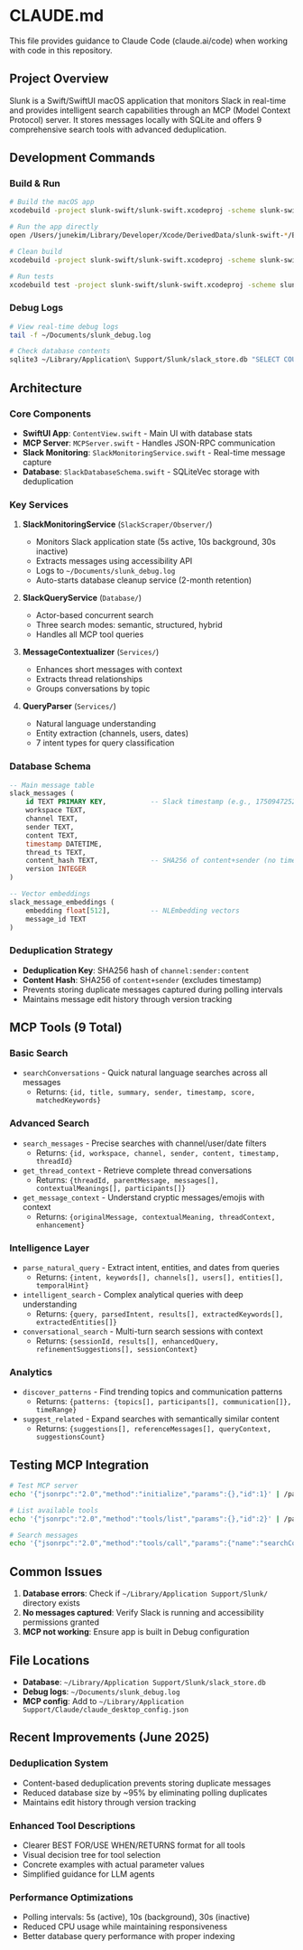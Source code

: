 # CLAUDE.md

This file provides guidance to Claude Code (claude.ai/code) when working with code in this repository.

## Project Overview

Slunk is a Swift/SwiftUI macOS application that monitors Slack in real-time and provides intelligent search capabilities through an MCP (Model Context Protocol) server. It stores messages locally with SQLite and offers 9 comprehensive search tools with advanced deduplication.

## Development Commands

### Build & Run

```bash
# Build the macOS app
xcodebuild -project slunk-swift/slunk-swift.xcodeproj -scheme slunk-swift build

# Run the app directly
open /Users/junekim/Library/Developer/Xcode/DerivedData/slunk-swift-*/Build/Products/Debug/slunk-swift.app

# Clean build
xcodebuild -project slunk-swift/slunk-swift.xcodeproj -scheme slunk-swift clean

# Run tests
xcodebuild test -project slunk-swift/slunk-swift.xcodeproj -scheme slunk-swift
```

### Debug Logs

```bash
# View real-time debug logs
tail -f ~/Documents/slunk_debug.log

# Check database contents
sqlite3 ~/Library/Application\ Support/Slunk/slack_store.db "SELECT COUNT(*) FROM slack_messages;"
```

## Architecture

### Core Components

- **SwiftUI App**: `ContentView.swift` - Main UI with database stats
- **MCP Server**: `MCPServer.swift` - Handles JSON-RPC communication
- **Slack Monitoring**: `SlackMonitoringService.swift` - Real-time message capture
- **Database**: `SlackDatabaseSchema.swift` - SQLiteVec storage with deduplication

### Key Services

1. **SlackMonitoringService** (`SlackScraper/Observer/`)
   - Monitors Slack application state (5s active, 10s background, 30s inactive)
   - Extracts messages using accessibility API
   - Logs to `~/Documents/slunk_debug.log`
   - Auto-starts database cleanup service (2-month retention)

2. **SlackQueryService** (`Database/`)
   - Actor-based concurrent search
   - Three search modes: semantic, structured, hybrid
   - Handles all MCP tool queries

3. **MessageContextualizer** (`Services/`)
   - Enhances short messages with context
   - Extracts thread relationships
   - Groups conversations by topic

4. **QueryParser** (`Services/`)
   - Natural language understanding
   - Entity extraction (channels, users, dates)
   - 7 intent types for query classification

### Database Schema

```sql
-- Main message table
slack_messages (
    id TEXT PRIMARY KEY,           -- Slack timestamp (e.g., 1750947252.454503)
    workspace TEXT,
    channel TEXT,
    sender TEXT,
    content TEXT,
    timestamp DATETIME,
    thread_ts TEXT,
    content_hash TEXT,             -- SHA256 of content+sender (no timestamp)
    version INTEGER
)

-- Vector embeddings
slack_message_embeddings (
    embedding float[512],          -- NLEmbedding vectors
    message_id TEXT
)
```

### Deduplication Strategy

- **Deduplication Key**: SHA256 hash of `channel:sender:content`
- **Content Hash**: SHA256 of `content+sender` (excludes timestamp)
- Prevents storing duplicate messages captured during polling intervals
- Maintains message edit history through version tracking

## MCP Tools (9 Total)

### Basic Search
- `searchConversations` - Quick natural language searches across all messages
  - Returns: `{id, title, summary, sender, timestamp, score, matchedKeywords}`

### Advanced Search
- `search_messages` - Precise searches with channel/user/date filters
  - Returns: `{id, workspace, channel, sender, content, timestamp, threadId}`
- `get_thread_context` - Retrieve complete thread conversations
  - Returns: `{threadId, parentMessage, messages[], contextualMeanings[], participants[]}`
- `get_message_context` - Understand cryptic messages/emojis with context
  - Returns: `{originalMessage, contextualMeaning, threadContext, enhancement}`

### Intelligence Layer
- `parse_natural_query` - Extract intent, entities, and dates from queries
  - Returns: `{intent, keywords[], channels[], users[], entities[], temporalHint}`
- `intelligent_search` - Complex analytical queries with deep understanding
  - Returns: `{query, parsedIntent, results[], extractedKeywords[], extractedEntities[]}`
- `conversational_search` - Multi-turn search sessions with context
  - Returns: `{sessionId, results[], enhancedQuery, refinementSuggestions[], sessionContext}`

### Analytics
- `discover_patterns` - Find trending topics and communication patterns
  - Returns: `{patterns: {topics[], participants[], communication[]}, timeRange}`
- `suggest_related` - Expand searches with semantically similar content
  - Returns: `{suggestions[], referenceMessages[], queryContext, suggestionsCount}`

## Testing MCP Integration

```bash
# Test MCP server
echo '{"jsonrpc":"2.0","method":"initialize","params":{},"id":1}' | /path/to/slunk-swift

# List available tools
echo '{"jsonrpc":"2.0","method":"tools/list","params":{},"id":2}' | /path/to/slunk-swift

# Search messages
echo '{"jsonrpc":"2.0","method":"tools/call","params":{"name":"searchConversations","arguments":{"query":"API discussion"}},"id":3}' | /path/to/slunk-swift
```

## Common Issues

1. **Database errors**: Check if `~/Library/Application Support/Slunk/` directory exists
2. **No messages captured**: Verify Slack is running and accessibility permissions granted
3. **MCP not working**: Ensure app is built in Debug configuration

## File Locations

- **Database**: `~/Library/Application Support/Slunk/slack_store.db`
- **Debug logs**: `~/Documents/slunk_debug.log`
- **MCP config**: Add to `~/Library/Application Support/Claude/claude_desktop_config.json`

## Recent Improvements (June 2025)

### Deduplication System
- Content-based deduplication prevents storing duplicate messages
- Reduced database size by ~95% by eliminating polling duplicates
- Maintains edit history through version tracking

### Enhanced Tool Descriptions
- Clearer BEST FOR/USE WHEN/RETURNS format for all tools
- Visual decision tree for tool selection
- Concrete examples with actual parameter values
- Simplified guidance for LLM agents

### Performance Optimizations
- Polling intervals: 5s (active), 10s (background), 30s (inactive)
- Reduced CPU usage while maintaining responsiveness
- Better database query performance with proper indexing